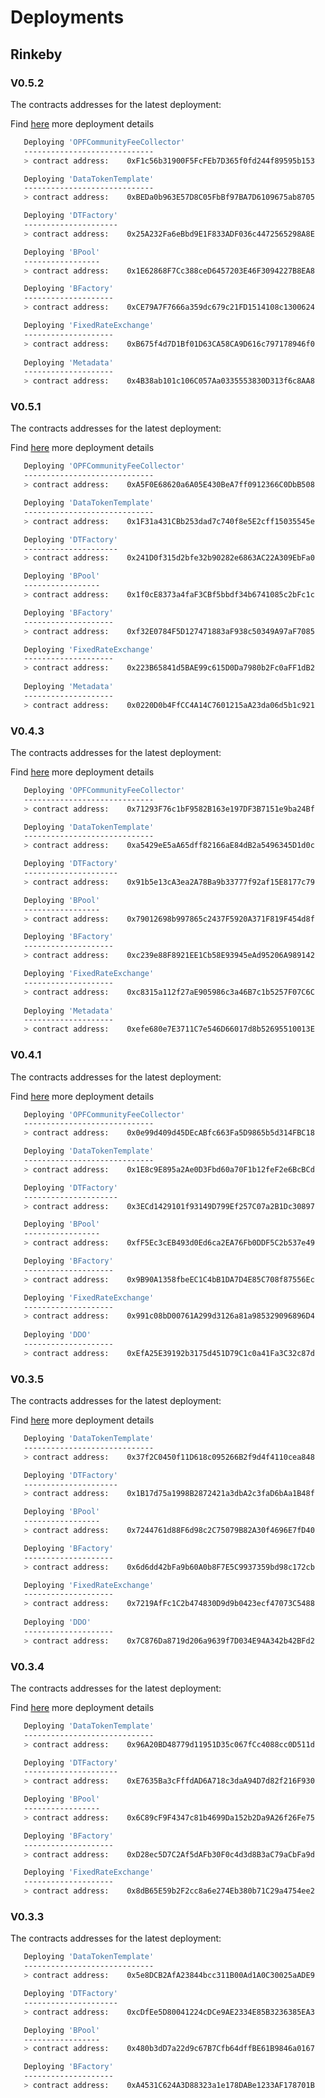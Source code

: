# Deployments

## Rinkeby 
### V0.5.2

The contracts addresses for the latest deployment:

Find [here](https://github.com/oceanprotocol/atlantic/blob/master/logs/Rinkeby-datatokens-deployment-01102020.txt) more deployment details

```bash
   Deploying 'OPFCommunityFeeCollector'
   -----------------------------
   > contract address:    0xF1c56b31900F5FcFEb7D365f0fd244f89595b153

   Deploying 'DataTokenTemplate'
   -----------------------------
   > contract address:    0xBEDa0b963E57D8C05FbBf97BA7D6109675ab8705

   Deploying 'DTFactory'
   ---------------------
   > contract address:    0x25A232Fa6eBbd9E1F833ADF036c4472565298A8E

   Deploying 'BPool'
   -----------------
   > contract address:    0x1E62868F7Cc388ceD6457203E46F3094227B8EA8

   Deploying 'BFactory'
   --------------------
   > contract address:    0xCE79A7F7666a359dc679c21FD1514108c1300624

   Deploying 'FixedRateExchange'
   --------------------
   > contract address:    0xB675f4d7D1Bf01D63CA58CA9D616c797178946f0
   
   Deploying 'Metadata'
   --------------------
   > contract address:    0x4B38ab101c106C057Aa0335553830D313f6c8AA8

```

### V0.5.1

The contracts addresses for the latest deployment:

Find [here](https://github.com/oceanprotocol/atlantic/blob/master/logs/Rinkeby-datatokens-deployment-01102020.txt) more deployment details

```bash
   Deploying 'OPFCommunityFeeCollector'
   -----------------------------
   > contract address:    0xA5F0E68620a6A05E430BeA7ff0912366C0DbB508

   Deploying 'DataTokenTemplate'
   -----------------------------
   > contract address:    0x1F31a431CBb253dad7c740f8e5E2cff15035545e

   Deploying 'DTFactory'
   ---------------------
   > contract address:    0x241D0f315d2bfe32b90282e6863AC22A309EbFa0

   Deploying 'BPool'
   -----------------
   > contract address:    0x1f0cE8373a4faF3CBf5bbdf34b6741085c2bFc1c

   Deploying 'BFactory'
   --------------------
   > contract address:    0xf32E0784F5D127471883aF938c50349A97aF7085

   Deploying 'FixedRateExchange'
   --------------------
   > contract address:    0x223B65841d5BAE99c615D0Da7980b2Fc0aFF1dB2
   
   Deploying 'Metadata'
   --------------------
   > contract address:    0x0220D0b4FfCC4A14C7601215aA23da06d5b1c921

```

### V0.4.3

The contracts addresses for the latest deployment:

Find [here](https://github.com/oceanprotocol/atlantic/blob/master/logs/Rinkeby-datatokens-deployment-21092020.txt) more deployment details

```bash
   Deploying 'OPFCommunityFeeCollector'
   -----------------------------
   > contract address:    0x71293F76c1bF9582B163e197DF3B7151e9ba24Bf

   Deploying 'DataTokenTemplate'
   -----------------------------
   > contract address:    0xa5429eE5aA65dff82166aE84dB2a5496345D1d0c

   Deploying 'DTFactory'
   ---------------------
   > contract address:    0x91b5e13cA3ea2A78Ba9b33777f92af15E8177c79

   Deploying 'BPool'
   -----------------
   > contract address:    0x79012698b997865c2437F5920A371F819F454d8f

   Deploying 'BFactory'
   --------------------
   > contract address:    0xc239e88F8921EE1Cb58E93945eAd95206A989142

   Deploying 'FixedRateExchange'
   --------------------
   > contract address:    0xc8315a112f27aE905986c3a46B7c1b5257F07C6C
   
   Deploying 'Metadata'
   --------------------
   > contract address:    0xefe680e7E3711C7e546D66017d8b52695510013E

```

### V0.4.1

The contracts addresses for the latest deployment:

Find [here](https://github.com/oceanprotocol/atlantic/blob/master/logs/Rinkeby-datatokens-deployment-31082020.txt) more deployment details

```bash
   Deploying 'OPFCommunityFeeCollector'
   -----------------------------
   > contract address:    0x0e99d409d45DEcABfc663Fa5D9865b5d314FBC18

   Deploying 'DataTokenTemplate'
   -----------------------------
   > contract address:    0x1E8c9E895a2Ae0D3Fbd60a70F1b12feF2e6BcBCd

   Deploying 'DTFactory'
   ---------------------
   > contract address:    0x3ECd1429101f93149D799Ef257C07a2B1Dc30897

   Deploying 'BPool'
   -----------------
   > contract address:    0xfF5Ec3cEB493d0Ed6ca2EA76Fb0DDF5C2b537e49

   Deploying 'BFactory'
   --------------------
   > contract address:    0x9B90A1358fbeEC1C4bB1DA7D4E85C708f87556Ec

   Deploying 'FixedRateExchange'
   --------------------
   > contract address:    0x991c08bD00761A299d3126a81a985329096896D4
   
   Deploying 'DDO'
   --------------------
   > contract address:    0xEfA25E39192b3175d451D79C1c0a41Fa3C32c87d

```

### V0.3.5

The contracts addresses for the latest deployment:

Find [here](https://github.com/oceanprotocol/atlantic/blob/df8d40dfeaceaed357605f03a40fa6aa1b2cdf13/logs/Rinkeby-datatokens-deployment-18082020.txt) more deployment details

```bash
   Deploying 'DataTokenTemplate'
   -----------------------------
   > contract address:    0x37f2C0450f11D618c095266B2f9d4f4110cea848

   Deploying 'DTFactory'
   ---------------------
   > contract address:    0x1B17d75a1998B2872421a3dbA2c3faD6bAa1B48f

   Deploying 'BPool'
   -----------------
   > contract address:    0x7244761d88F6d98c2C75079B82A30f4696E7fD40

   Deploying 'BFactory'
   --------------------
   > contract address:    0x6d6dd42bFa9b60A0b8F7E5C9937359bd98c172cb

   Deploying 'FixedRateExchange'
   --------------------
   > contract address:    0x7219AfFc1C2b474830D9d9b0423ecf47073C5488
   
   Deploying 'DDO'
   --------------------
   > contract address:    0x7C876Da8719d206a9639f7D034E94A342b42BFd2

```

### V0.3.4

The contracts addresses for the latest deployment:

Find [here](https://github.com/oceanprotocol/atlantic/blob/df8d40dfeaceaed357605f03a40fa6aa1b2cdf13/logs/Rinkeby-datatokens-deployment-12082020.txt) more deployment details

```bash
   Deploying 'DataTokenTemplate'
   -----------------------------
   > contract address:    0x96A20BD48779d11951D35c067fCc4088cc0D511d

   Deploying 'DTFactory'
   ---------------------
   > contract address:    0xE7635Ba3cFffdAD6A718c3daA94D7d82f216F930

   Deploying 'BPool'
   -----------------
   > contract address:    0x6C89cF9F4347c81b4699Da152b2Da9A26f26Fe75

   Deploying 'BFactory'
   --------------------
   > contract address:    0xD28ec5D7C2Af5dAFb30F0c4d3d8B3aC79aCbFa9d

   Deploying 'FixedRateExchange'
   --------------------
   > contract address:    0x8dB65E59b2F2cc8a6e274Eb380b71C29a4754ee2

```

### V0.3.3

The contracts addresses for the latest deployment:

```bash
   Deploying 'DataTokenTemplate'
   -----------------------------
   > contract address:    0x5e8DCB2AfA23844bcc311B00Ad1A0C30025aADE9

   Deploying 'DTFactory'
   ---------------------
   > contract address:    0xcDfEe5D80041224cDCe9AE2334E85B3236385EA3

   Deploying 'BPool'
   -----------------
   > contract address:    0x480b3dD7a22d9c67B7Cfb64dffBE61B9846a0167

   Deploying 'BFactory'
   --------------------
   > contract address:    0xA4531C624A3D88323a1e178DABe1233AF178701B

```
